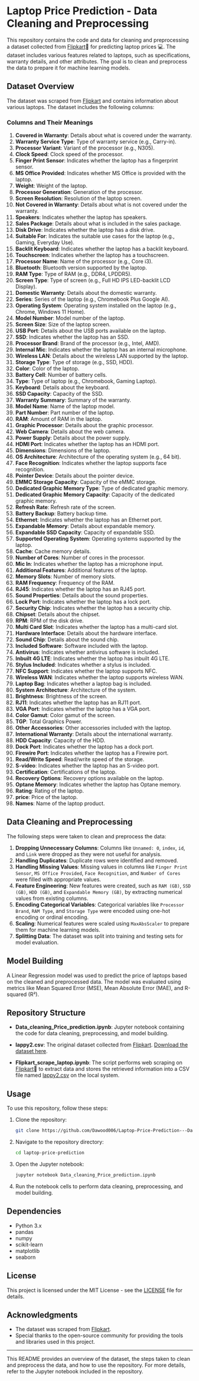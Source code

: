 # Laptop Price Prediction - Data Cleaning and Preprocessing

This repository contains the code and data for cleaning and preprocessing a dataset collected from [Flipkart](https://www.flipkart.com)🛒 for predicting laptop prices 💻. The dataset includes various features related to laptops, such as specifications, warranty details, and other attributes. The goal is to clean and preprocess the data to prepare it for machine learning models.

## Dataset Overview

The dataset was scraped from [Flipkart](https://www.flipkart.com) and contains information about various laptops. The dataset includes the following columns:

### Columns and Their Meanings

1. **Covered in Warranty**: Details about what is covered under the warranty.
2. **Warranty Service Type**: Type of warranty service (e.g., Carry-in).
3. **Processor Variant**: Variant of the processor (e.g., N305).
4. **Clock Speed**: Clock speed of the processor.
5. **Finger Print Sensor**: Indicates whether the laptop has a fingerprint sensor.
6. **MS Office Provided**: Indicates whether MS Office is provided with the laptop.
7. **Weight**: Weight of the laptop.
8. **Processor Generation**: Generation of the processor.
9. **Screen Resolution**: Resolution of the laptop screen.
10. **Not Covered in Warranty**: Details about what is not covered under the warranty.
11. **Speakers**: Indicates whether the laptop has speakers.
12. **Sales Package**: Details about what is included in the sales package.
13. **Disk Drive**: Indicates whether the laptop has a disk drive.
14. **Suitable For**: Indicates the suitable use cases for the laptop (e.g., Gaming, Everyday Use).
15. **Backlit Keyboard**: Indicates whether the laptop has a backlit keyboard.
16. **Touchscreen**: Indicates whether the laptop has a touchscreen.
17. **Processor Name**: Name of the processor (e.g., Core i3).
18. **Bluetooth**: Bluetooth version supported by the laptop.
19. **RAM Type**: Type of RAM (e.g., DDR4, LPDDR5).
20. **Screen Type**: Type of screen (e.g., Full HD IPS LED-backlit LCD Display).
21. **Domestic Warranty**: Details about the domestic warranty.
22. **Series**: Series of the laptop (e.g., Chromebook Plus Google AI).
23. **Operating System**: Operating system installed on the laptop (e.g., Chrome, Windows 11 Home).
24. **Model Number**: Model number of the laptop.
25. **Screen Size**: Size of the laptop screen.
26. **USB Port**: Details about the USB ports available on the laptop.
27. **SSD**: Indicates whether the laptop has an SSD.
28. **Processor Brand**: Brand of the processor (e.g., Intel, AMD).
29. **Internal Mic**: Indicates whether the laptop has an internal microphone.
30. **Wireless LAN**: Details about the wireless LAN supported by the laptop.
31. **Storage Type**: Type of storage (e.g., SSD, HDD).
32. **Color**: Color of the laptop.
33. **Battery Cell**: Number of battery cells.
34. **Type**: Type of laptop (e.g., Chromebook, Gaming Laptop).
35. **Keyboard**: Details about the keyboard.
36. **SSD Capacity**: Capacity of the SSD.
37. **Warranty Summary**: Summary of the warranty.
38. **Model Name**: Name of the laptop model.
39. **Part Number**: Part number of the laptop.
40. **RAM**: Amount of RAM in the laptop.
41. **Graphic Processor**: Details about the graphic processor.
42. **Web Camera**: Details about the web camera.
43. **Power Supply**: Details about the power supply.
44. **HDMI Port**: Indicates whether the laptop has an HDMI port.
45. **Dimensions**: Dimensions of the laptop.
46. **OS Architecture**: Architecture of the operating system (e.g., 64 bit).
47. **Face Recognition**: Indicates whether the laptop supports face recognition.
48. **Pointer Device**: Details about the pointer device.
49. **EMMC Storage Capacity**: Capacity of the eMMC storage.
50. **Dedicated Graphic Memory Type**: Type of dedicated graphic memory.
51. **Dedicated Graphic Memory Capacity**: Capacity of the dedicated graphic memory.
52. **Refresh Rate**: Refresh rate of the screen.
53. **Battery Backup**: Battery backup time.
54. **Ethernet**: Indicates whether the laptop has an Ethernet port.
55. **Expandable Memory**: Details about expandable memory.
56. **Expandable SSD Capacity**: Capacity of expandable SSD.
57. **Supported Operating System**: Operating systems supported by the laptop.
58. **Cache**: Cache memory details.
59. **Number of Cores**: Number of cores in the processor.
60. **Mic In**: Indicates whether the laptop has a microphone input.
61. **Additional Features**: Additional features of the laptop.
62. **Memory Slots**: Number of memory slots.
63. **RAM Frequency**: Frequency of the RAM.
64. **RJ45**: Indicates whether the laptop has an RJ45 port.
65. **Sound Properties**: Details about the sound properties.
66. **Lock Port**: Indicates whether the laptop has a lock port.
67. **Security Chip**: Indicates whether the laptop has a security chip.
68. **Chipset**: Details about the chipset.
69. **RPM**: RPM of the disk drive.
70. **Multi Card Slot**: Indicates whether the laptop has a multi-card slot.
71. **Hardware Interface**: Details about the hardware interface.
72. **Sound Chip**: Details about the sound chip.
73. **Included Software**: Software included with the laptop.
74. **Antivirus**: Indicates whether antivirus software is included.
75. **Inbuilt 4G LTE**: Indicates whether the laptop has inbuilt 4G LTE.
76. **Stylus Included**: Indicates whether a stylus is included.
77. **NFC Support**: Indicates whether the laptop supports NFC.
78. **Wireless WAN**: Indicates whether the laptop supports wireless WAN.
79. **Laptop Bag**: Indicates whether a laptop bag is included.
80. **System Architecture**: Architecture of the system.
81. **Brightness**: Brightness of the screen.
82. **RJ11**: Indicates whether the laptop has an RJ11 port.
83. **VGA Port**: Indicates whether the laptop has a VGA port.
84. **Color Gamut**: Color gamut of the screen.
85. **TGP**: Total Graphics Power.
86. **Other Accessories**: Other accessories included with the laptop.
87. **International Warranty**: Details about the international warranty.
88. **HDD Capacity**: Capacity of the HDD.
89. **Dock Port**: Indicates whether the laptop has a dock port.
90. **Firewire Port**: Indicates whether the laptop has a Firewire port.
91. **Read/Write Speed**: Read/write speed of the storage.
92. **S-video**: Indicates whether the laptop has an S-video port.
93. **Certification**: Certifications of the laptop.
94. **Recovery Options**: Recovery options available on the laptop.
95. **Optane Memory**: Indicates whether the laptop has Optane memory.
96. **Rating**: Rating of the laptop.
97. **price**: Price of the laptop.
98. **Names**: Name of the laptop product.

## Data Cleaning and Preprocessing

The following steps were taken to clean and preprocess the data:

1. **Dropping Unnecessary Columns**: Columns like `Unnamed: 0`, `index`, `id`, and `Link` were dropped as they were not useful for analysis.
2. **Handling Duplicates**: Duplicate rows were identified and removed.
3. **Handling Missing Values**: Missing values in columns like `Finger Print Sensor`, `MS Office Provided`, `Face Recognition`, and `Number of Cores` were filled with appropriate values.
4. **Feature Engineering**: New features were created, such as `RAM (GB)`, `SSD (GB)`, `HDD (GB)`, and `Expandable Memory (GB)`, by extracting numerical values from existing columns.
5. **Encoding Categorical Variables**: Categorical variables like `Processor Brand`, `RAM Type`, and `Storage Type` were encoded using one-hot encoding or ordinal encoding.
6. **Scaling**: Numerical features were scaled using `MaxAbsScaler` to prepare them for machine learning models.
7. **Splitting Data**: The dataset was split into training and testing sets for model evaluation.

## Model Building

A Linear Regression model was used to predict the price of laptops based on the cleaned and preprocessed data. The model was evaluated using metrics like Mean Squared Error (MSE), Mean Absolute Error (MAE), and R-squared (R²).

## Repository Structure

- **Data_cleaning_Price_prediction.ipynb**: Jupyter notebook containing the code for data cleaning, preprocessing, and model building.
- **lappy2.csv**: The original dataset collected from [Flipkart](https://www.flipkart.com). [Download the dataset here](lappy2.csv).

- **Flipkart_scrape_laptop.ipynb**: The script performs web scraping on [Flipkart](https://www.flipkart.com)🛒 to extract data and stores the retrieved information into a CSV file named [lappy2.csv](lappy2.csv)  on the local system.

## Usage

To use this repository, follow these steps:

1. Clone the repository:
   ```bash
   git clone https://github.com/Dawood006/Laptop-Price-Prediction---Data-Cleaning-and-Preprocessing.git
   ```
2. Navigate to the repository directory:
   ```bash
   cd laptop-price-prediction
   ```
3. Open the Jupyter notebook:
   ```bash
   jupyter notebook Data_cleaning_Price_prediction.ipynb
   ```
4. Run the notebook cells to perform data cleaning, preprocessing, and model building.

## Dependencies

- Python 3.x
- pandas
- numpy
- scikit-learn
- matplotlib
- seaborn

## License

This project is licensed under the MIT License - see the [LICENSE](LICENSE) file for details.

## Acknowledgments

- The dataset was scraped from [Flipkart](https://www.flipkart.com/).
- Special thanks to the open-source community for providing the tools and libraries used in this project.

---

This README provides an overview of the dataset, the steps taken to clean and preprocess the data, and how to use the repository. For more details, refer to the Jupyter notebook included in the repository.
